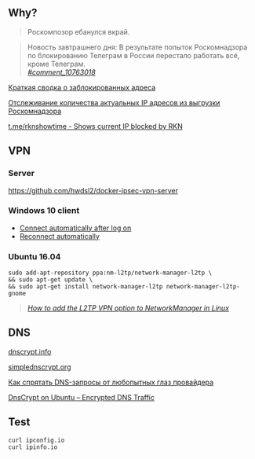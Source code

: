 ## Why?

> Роскомпозор ебанулся вкрай.

> Новость завтрашнего дня: В результате попыток Роскомнадзора по блокированию Телеграм в России перестало работать всё, кроме Телеграм.<br/>
> *[#comment_10763018](https://habrahabr.ru/post/353822/#comment_10763018)*

[Краткая сводка о заблокированных адреса](https://habrahabr.ru/post/353822/)

[Отслеживание количества актуальных IP адресов из выгрузки Роскомнадзора](https://usher2.club/)

[t.me/rknshowtime - Shows current IP blocked by RKN](https://t.me/rknshowtime)

## VPN

### Server

https://github.com/hwdsl2/docker-ipsec-vpn-server

### Windows 10 client

- [Connect automatically after log on](https://answers.microsoft.com/en-us/insider/forum/insider_wintp-insider_web-insiderplat_pc/can-i-set-my-vpn-conection-to-connect/c6a1e7f2-9cee-42ec-9f98-7fcf2b3a3a42)
- [Reconnect automatically](https://rushtips.com/windows-10-vpn-reconnect-automatically)

### Ubuntu 16.04

```
sudo add-apt-repository ppa:nm-l2tp/network-manager-l2tp \
&& sudo apt-get update \
&& sudo apt-get install network-manager-l2tp network-manager-l2tp-gnome
```
> *[How to add the L2TP VPN option to NetworkManager in Linux](https://www.techrepublic.com/article/how-to-add-the-l2tp-vpn-option-to-network-manager-in-linux/)*

## DNS

[dnscrypt.info](https://dnscrypt.info/)

[simplednscrypt.org](https://simplednscrypt.org/)

[Как спрятать DNS-запросы от любопытных глаз провайдера](https://habrahabr.ru/post/353878/)

[DnsCrypt on Ubuntu – Encrypted DNS Traffic](https://linuxhint.com/dnscrypt-ubuntu/)

## Test

```
curl ipconfig.io
curl ipinfo.io
```
